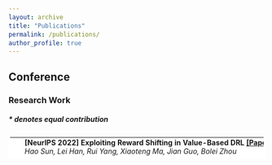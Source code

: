 ```yaml
---
layout: archive
title: "Publications"
permalink: /publications/
author_profile: true
---
```

<!-- {% if author.googlescholar %}
  You can also find my articles on <u><a href="{{author.googlescholar}}">my Google Scholar profile</a>.</u>
{% endif %} -->

<!-- {% include base_path %} -->
<!-- *: corresponding author -->


## Conference

<div class="content anchor" id="research"><h3>Research Work</h3> <h5>* denotes equal contribution</h5>

  <table bordercolor="white" bordercolordark="white" bordercolorlight="white" cellpadding="0" cellspacing="0" height="45" bgcolor="white">
    <tbody>
      <tr valign="baseline">
        <td width="90">
          <p align="center" style="margin-top:7mm; margin-right:2mm; margin-bottom:0; margin-left:0;" class=""><a target="_blank"><img src="images/cambridge.png" width="45" border="0"></a></p>
        </td>
        <td valign="middle"><p style="margin-top:0; margin-right:0; margin-bottom:2mm;">
          <span style="font-weight: bold;">[NeurIPS 2022] Exploiting Reward Shifting in Value-Based DRL <a href="https://arxiv.org/abs/2209.07288">[Paper]</a><a href="https://github.com/2Groza/RewardShifting">[Code] </a>
            <!-- <a href='https://sites.google.com/view/neurips2019pchid/'> [Homepage]</a> -->
          </span>
          <br>
          <span style="font-style: italic;"> Hao Sun, Lei Han, Rui Yang, Xiaoteng Ma, Jian Guo, Bolei Zhou
          <!-- </span> &nbsp; <a href="http://www.ie.cuhk.edu.hk/main/index.shtml">Department of Information Engineering</a>, The Chinese University of Hong Kong, Hong Kong S.A.R. -->
        </p>
        <li> A positive reward shifting leads to conservative exploitation, while a negative reward shifting leads to curiosity-driven exploration. <br>
        </li>
        <p>

        </p>
        </td>
      </tr>
    </tbody>

<table bordercolor="white" bordercolordark="white" bordercolorlight="white" cellpadding="0" cellspacing="0" height="45" bgcolor="white">
    <tbody>
      <tr valign="baseline">
        <td width="90">
          <p align="center" style="margin-top:7mm; margin-right:2mm; margin-bottom:0; margin-left:0;" class=""><a target="_blank"><img src="images/cambridge.png" width="45" border="0"></a></p>
        </td>
        <td valign="middle"><p style="margin-top:0; margin-right:0; margin-bottom:2mm;">
          <span style="font-weight: bold;">[ICML 2022 DFUQ.W] DAUX: a Density-based Approach for Uncertainty eXplanations <a href="https://arxiv.org/abs/2207.05161">[Paper]</a><a href="https://anonymous.4open.science/r/DAUX-CBBF">[Code] </a>
            <!-- <a href='https://sites.google.com/view/neurips2019pchid/'> [Homepage]</a> -->
          </span>
          <br>
          <span style="font-style: italic;"> Hao Sun*, Boris van Breugel*, Jonathan Crabbe, Nabeel Seedat, Mihaela van der Schaar
          <!-- </span> &nbsp; <a href="http://www.ie.cuhk.edu.hk/main/index.shtml">Department of Information Engineering</a>, The Chinese University of Hong Kong, Hong Kong S.A.R. -->
        </p>
        <li> We propose a density-based approach to classify uncertain examples. <br>
        </li>
        <p>

        </p>
        </td>
      </tr>
    </tbody>

<table bordercolor="white" bordercolordark="white" bordercolorlight="white" cellpadding="0" cellspacing="0" height="45" bgcolor="white">
    <tbody>
      <tr valign="baseline">
        <td width="90">
          <p align="center" style="margin-top:7mm; margin-right:2mm; margin-bottom:0; margin-left:0;" class=""><a target="_blank"><img src="images/cambridge.png" width="45" border="0"></a></p>
        </td>
        <td valign="middle"><p style="margin-top:0; margin-right:0; margin-bottom:2mm;">
          <span style="font-weight: bold;">[ICLR 2022] Rethinking Goal-conditioned Supervised Learning and Its Connection to Offline RL <a href="https://arxiv.org/abs/2202.04478">[Paper]</a><a href="https://github.com/YangRui2015/AWGCSL">[Code] </a>
            <!-- <a href='https://sites.google.com/view/neurips2019pchid/'> [Homepage]</a> -->
          </span>
          <br>
          <span style="font-style: italic;"> Rui Yang, Yiming Lu, Wenzhe Li, Hao Sun, Meng Fang, Yali Du, Xiu Li, Lei Han, Chongjie Zhang
          <!-- </span> &nbsp; <a href="http://www.ie.cuhk.edu.hk/main/index.shtml">Department of Information Engineering</a>, The Chinese University of Hong Kong, Hong Kong S.A.R. -->
        </p>
        <li> We optimize the GCSL with a lower bound of the goal-reaching objective and link the success of GCSL from perspective of offline RL. <br>
        </li>
        <p>

        </p>
        </td>
      </tr>
    </tbody>

<table bordercolor="white" bordercolordark="white" bordercolorlight="white" cellpadding="0" cellspacing="0" height="45" bgcolor="white">
    <tbody>
      <tr valign="baseline">
        <td width="90">
          <p align="center" style="margin-top:7mm; margin-right:2mm; margin-bottom:0; margin-left:0;" class=""><a target="_blank"><img src="images/cuhk.png" width="45" border="0"></a></p>
        </td>
        <td valign="middle"><p style="margin-top:0; margin-right:0; margin-bottom:2mm;">
          <span style="font-weight: bold;">[IJCAI 2021] Hierarchical Multi-Scale Gaussian Transformer for Stock Movement Prediction <a href="https://www.ijcai.org/proceedings/2020/0640.pdf">[Paper]</a>
            <!-- <a href='https://sites.google.com/view/neurips2019pchid/'> [Homepage]</a> -->
          </span>
          <br>
          <span style="font-style: italic;"> Qianggang Ding, Sifan Wu, Hao Sun, Jiadong Guo, Jian Guo
          <!-- </span> &nbsp; <a href="http://www.ie.cuhk.edu.hk/main/index.shtml">Department of Information Engineering</a>, The Chinese University of Hong Kong, Hong Kong S.A.R. -->
        </p>
        <li> We adapt transformer to stock movement predictions. <br>
        </li>
        <p>

        </p>
        </td>
      </tr>
    </tbody>

    <table bordercolor="white" bordercolordark="white" bordercolorlight="white" cellpadding="0" cellspacing="0" height="45" bgcolor="white">
    <tbody>
      <tr valign="baseline">
        <td width="90">
          <p align="center" style="margin-top:7mm; margin-right:2mm; margin-bottom:0; margin-left:0;" class=""><a target="_blank"><img src="images/cuhk.png" width="45" border="0"></a></p>
        </td>
        <td valign="middle"><p style="margin-top:0; margin-right:0; margin-bottom:2mm;">
          <span style="font-weight: bold;">[AAAI 2021] Adaptive Regularization of Labels <a href="https://arxiv.org/abs/1908.05474">[Paper]</a>
            <!-- <a href='https://sites.google.com/view/neurips2019pchid/'> [Homepage]</a> -->
          </span>
          <br>
          <span style="font-style: italic;"> Qianggang Ding, Sifan Wu, Hao Sun, Jiadong Guo, Shu-Tao Xia
          <!-- </span> &nbsp; <a href="http://www.ie.cuhk.edu.hk/main/index.shtml">Department of Information Engineering</a>, The Chinese University of Hong Kong, Hong Kong S.A.R. -->
        </p>
        <li> We study the correlations between lables to improve model performance. <br>
        </li>
        <p>

        </p>
        </td>
      </tr>
    </tbody>

    <table bordercolor="white" bordercolordark="white" bordercolorlight="white" cellpadding="0" cellspacing="0" height="45" bgcolor="white">
    <tbody>
      <tr valign="baseline">
        <td width="90">
          <p align="center" style="margin-top:7mm; margin-right:2mm; margin-bottom:0; margin-left:0;" class=""><a target="_blank"><img src="images/cuhk.png" width="45" border="0"></a></p>
        </td>
        <td valign="middle"><p style="margin-top:0; margin-right:0; margin-bottom:2mm;">
          <span style="font-weight: bold;">[NeurIPS 2019 (Spotlight)] Policy Continuation with Hindsight Inverse Dynamics <a href="https://arxiv.org/abs/1910.14055">[Preprint]</a><a href="https://github.com/2Groza/PCHID_code">[Code] </a> <a href='https://sites.google.com/view/neurips2019pchid/'> [Homepage]</a>
          </span>
          <br>
          <span style="font-style: italic;"> Hao Sun, Zhizhong Li, Xiaotong Liu, Dahua Lin, Bolei Zhou
          <!-- </span> &nbsp; <a href="http://www.ie.cuhk.edu.hk/main/index.shtml">Department of Information Engineering</a>, The Chinese University of Hong Kong, Hong Kong S.A.R. -->
        </p>
        <li> Supervised Learning can be used to solve goal-conditioned RL tasks. <br>
        </li>
        <p>

        </p>
        </td>
      </tr>
    </tbody>
  </table>

<!--
{% for post in site.publications reversed %} {% include archive-single-cv.html %} {% endfor %} -->


Preprints

<!-- {% for post in site.preprints reversed %} {% include archive-single-cv.html %} {% endfor %} -->

<!-- {% for post in site.publications reversed %}
  {% include archive-single.html %}
{% endfor %} -->
